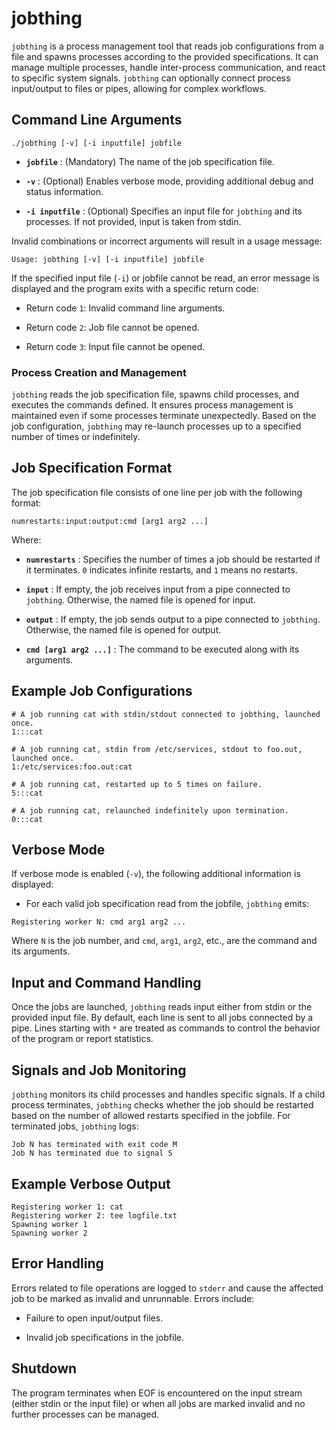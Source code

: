 # jobthing 
`jobthing` is a process management tool that reads job configurations from a file and spawns processes according to the provided specifications. It can manage multiple processes, handle inter-process communication, and react to specific system signals. `jobthing` can optionally connect process input/output to files or pipes, allowing for complex workflows.
## Command Line Arguments 


```Copy code
./jobthing [-v] [-i inputfile] jobfile
```
 
- **`jobfile`** : (Mandatory) The name of the job specification file.
 
- **`-v`** : (Optional) Enables verbose mode, providing additional debug and status information.
 
- **`-i inputfile`** : (Optional) Specifies an input file for `jobthing` and its processes. If not provided, input is taken from stdin.

Invalid combinations or incorrect arguments will result in a usage message:


```Copy code
Usage: jobthing [-v] [-i inputfile] jobfile
```
If the specified input file (`-i`) or jobfile cannot be read, an error message is displayed and the program exits with a specific return code: 
- Return code `1`: Invalid command line arguments.
 
- Return code `2`: Job file cannot be opened.
 
- Return code `3`: Input file cannot be opened.

### Process Creation and Management 
`jobthing` reads the job specification file, spawns child processes, and executes the commands defined. It ensures process management is maintained even if some processes terminate unexpectedly. Based on the job configuration, `jobthing` may re-launch processes up to a specified number of times or indefinitely.
## Job Specification Format 

The job specification file consists of one line per job with the following format:


```Copy code
numrestarts:input:output:cmd [arg1 arg2 ...]
```

Where:
 
- **`numrestarts`** : Specifies the number of times a job should be restarted if it terminates. `0` indicates infinite restarts, and `1` means no restarts.
 
- **`input`** : If empty, the job receives input from a pipe connected to `jobthing`. Otherwise, the named file is opened for input.
 
- **`output`** : If empty, the job sends output to a pipe connected to `jobthing`. Otherwise, the named file is opened for output.
 
- **`cmd [arg1 arg2 ...]`** : The command to be executed along with its arguments.

## Example Job Configurations 


```Copy code
# A job running cat with stdin/stdout connected to jobthing, launched once.
1:::cat

# A job running cat, stdin from /etc/services, stdout to foo.out, launched once.
1:/etc/services:foo.out:cat

# A job running cat, restarted up to 5 times on failure.
5:::cat

# A job running cat, relaunched indefinitely upon termination.
0:::cat
```

## Verbose Mode 
If verbose mode is enabled (`-v`), the following additional information is displayed: 
- For each valid job specification read from the jobfile, `jobthing` emits:

```Copy code
Registering worker N: cmd arg1 arg2 ...
```
Where `N` is the job number, and `cmd`, `arg1`, `arg2`, etc., are the command and its arguments.

## Input and Command Handling 
Once the jobs are launched, `jobthing` reads input either from stdin or the provided input file. By default, each line is sent to all jobs connected by a pipe. Lines starting with `*` are treated as commands to control the behavior of the program or report statistics.
## Signals and Job Monitoring 
`jobthing` monitors its child processes and handles specific signals. If a child process terminates, `jobthing` checks whether the job should be restarted based on the number of allowed restarts specified in the jobfile. For terminated jobs, `jobthing` logs:

```Copy code
Job N has terminated with exit code M
Job N has terminated due to signal S
```

## Example Verbose Output 


```Copy code
Registering worker 1: cat
Registering worker 2: tee logfile.txt
Spawning worker 1
Spawning worker 2
```

## Error Handling 
Errors related to file operations are logged to `stderr` and cause the affected job to be marked as invalid and unrunnable. Errors include:
- Failure to open input/output files.

- Invalid job specifications in the jobfile.

## Shutdown 

The program terminates when EOF is encountered on the input stream (either stdin or the input file) or when all jobs are marked invalid and no further processes can be managed.
